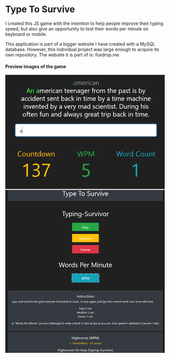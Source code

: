 # Type To Survive
I created this JS game with the intention to help people improve their typing speed, but also give an opportunity to test their words per minute on keyboard or mobile.

This application is part of a bigger website I have created with a MySQL database. However, this individual project was large enough to acquire its own repository.
The website it is part of is: foxdrop.me


#### Preview images of the game
![Image of game](readmeImages/display.png) ![Image of game](readmeImages/display2.png)
